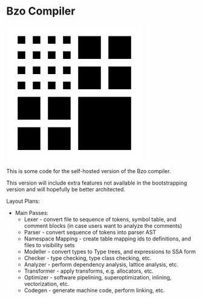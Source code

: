 # Bzo Compiler

![Bzo Logo](assets/bzologo.png)

This is some code for the self-hosted version of the Bzo compiler.

This version will include extra features not available in the bootstrapping
version and will hopefully be better architected.


Layout Plans:

* Main Passes:
  * Lexer - convert file to sequence of tokens, symbol table, and comment blocks (in case users want to analyze the comments)
  * Parser - convert sequence of tokens into parser AST
  * Namespace Mapping - create table mapping ids to definitions, and files to visibility sets
  * Modeller - convert types to Type trees, and expressions to SSA form
  * Checker - type checking, type class checking, etc.
  * Analyzer - perform dependency analysis, lattice analysis, etc.
  * Transformer - apply transforms, e.g. allocators, etc.
  * Optimizer - software pipelining, superoptimization, inlining, vectorization, etc.
  * Codegen - generate machine code, perform linking, etc.

